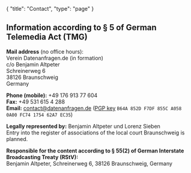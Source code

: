 {
    "title": "Contact",
    "type": "page"
}
 
## Information according to § 5 of German Telemedia Act (TMG)

**Mail address** (no office hours):  
Verein Datenanfragen.de (in formation)  
c/o Benjamin Altpeter  
Schreinerweg 6  
38126 Braunschweig  
Germany

**Phone (mobile):** +49 176 913 77 604  
**Fax:** +49 531 615 4 288  
**Email:** contact@datenanfragen.de ([PGP key](/pgp/62A7EC35.asc) `B64A 852D F7DF 855C A058  0A00 FC74 1754 62A7 EC35`)

**Legally represented by:** Benjamin Altpeter und Lorenz Sieben  
Entry into the register of associations of the local court Braunschweig is planned.

**Responsible for the content according to § 55(2) of German Interstate Broadcasting Treaty (RStV):**  
Benjamin Altpeter, Schreinerweg 6, 38126 Braunschweig, Germany

